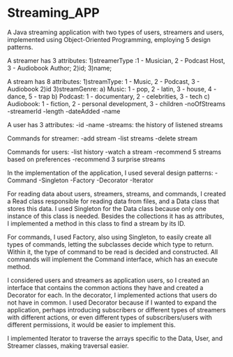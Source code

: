 # Streaming_APP

A Java streaming application with two types of users, streamers and users, implemented using Object-Oriented Programming, employing 5 design patterns.

A streamer has 3 attributes:
  1)streamerType :1 - Musician, 2 - Podcast Host, 3 - Audiobook Author;
  2)id;
  3)name;

A stream has 8 attributes:
  1)streamType: 1 - Music, 2 - Podcast, 3 - Audiobook
  2)id
  3)streamGenre: a) Music: 1 - pop, 2 - latin, 3 - house, 4 - dance, 5 - trap
                b) Podcast: 1 - documentary, 2 - celebrities, 3 - tech
                c) Audiobook: 1 - fiction, 2 - personal development, 3 - children
  -noOfStreams
  -streamerId
  -length
  -dateAdded
  -name

A user has 3 attributes:
  -id
  -name
  -streams: the history of listened streams

Commands for streamer:
  -add stream
  -list streams
  -delete stream

Commands for users:
  -list history
  -watch a stream
  -recommend 5 streams based on preferences
  -recommend 3 surprise streams

In the implementation of the application, I used several design patterns:
  -Command
  -Singleton
  -Factory
  -Decorator
  -Iterator

For reading data about users, streamers, streams, and commands, I created a Read class responsible for reading data from files, and a Data class that stores this data. I used Singleton for the Data class because only one instance of this class is needed. Besides the collections it has as attributes, I implemented a method in this class to find a stream by its ID.

For commands, I used Factory, also using Singleton, to easily create all types of commands, letting the subclasses decide which type to return. Within it, the type of command to be read is decided and constructed. All commands will implement the Command interface, which has an execute method.

I considered users and streamers as application users, so I created an interface that contains the common actions they have and created a Decorator for each. In the decorator, I implemented actions that users do not have in common. I used Decorator because if I wanted to expand the application, perhaps introducing subscribers or different types of streamers with different actions, or even different types of subscribers/users with different permissions, it would be easier to implement this.

I implemented Iterator to traverse the arrays specific to the Data, User, and Streamer classes, making traversal easier.
